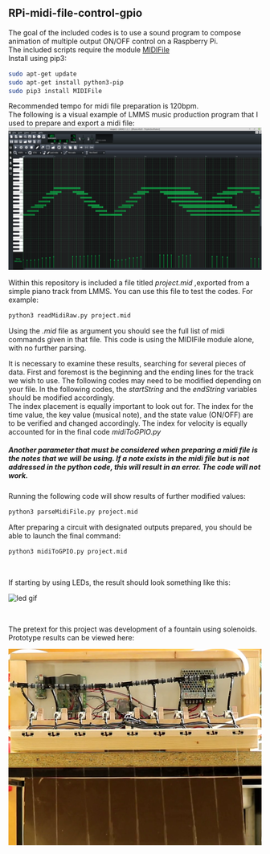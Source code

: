 ## RPi-midi-file-control-gpio

The goal of the included codes is to use a sound program to compose animation of multiple output ON/OFF control on a Raspberry Pi. <br/>
The included scripts require the module [MIDIFile](https://pypi.org/project/MIDIFile/#files) <br/>
Install using pip3:

```bash
sudo apt-get update
sudo apt-get install python3-pip
sudo pip3 install MIDIFile
```
Recommended tempo for midi file preparation is 120bpm.<br/>
The following is a visual example of LMMS music production program that I used to prepare and export a midi file:
![lmms screenshot](images/lmms.png)

Within this repository is included a file titled _project.mid_ ,exported from a simple piano track from LMMS. You can use this file to test the codes. For example:

```python
python3 readMidiRaw.py project.mid
```

Using the _.mid_ file as argument you should see the full list of midi commands given in that file. This code is using the MIDIFile module alone, with no further parsing.

It is necessary to examine these results, searching for several pieces of data. First and foremost is the beginning and the ending lines for the track we wish to use. The following codes may need to be modified depending on your file. In the following codes, the _startString_ and the _endString_ variables should be modified accordingly. <br/>
The index placement is equally important to look out for. The index for the time value, the key value (musical note), and the state value (ON/OFF) are to be verified and changed accordingly. The index for velocity is equally accounted for in the final code _midiToGPIO.py_ <br/>
##### Another parameter that must be considered when preparing a midi file is the notes that we will be using. If a note exists in the midi file but is not addressed in the python code, this will result in an error. The code will not work.

Running the following code will show results of further modified values:

```python
python3 parseMidiFile.py project.mid
```

After preparing a circuit with designated outputs prepared, you should be able to launch the final command:

```python
python3 midiToGPIO.py project.mid
```

<br/>

If starting by using LEDs, the result should look something like this:
<br/>

![led gif](images/midi2leds.gif)

<br/>

The pretext for this project was development of a fountain using solenoids.<br/> 
Prototype results can be viewed here:
<br/>

[![](images/fountain.png)](https://youtu.be/D7yVm_x9mQ0)
